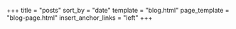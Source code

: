 +++
title = "posts"
sort_by = "date"
template = "blog.html"
page_template = "blog-page.html"
insert_anchor_links = "left"
+++